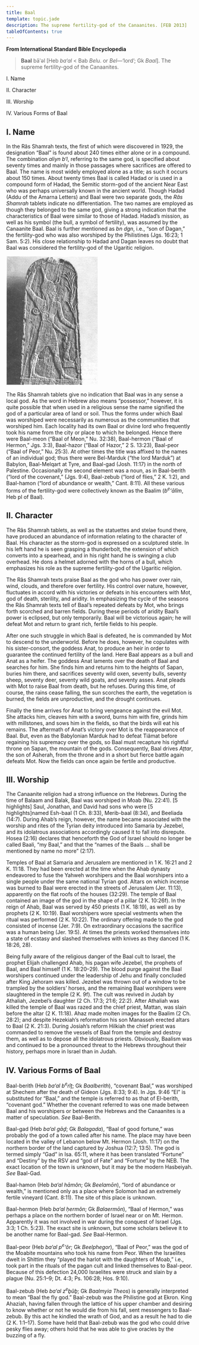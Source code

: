 ```yaml
---
title: Baal
template: topic.jade
description: The supreme fertility-god of the Canaanites. [FEB 2013]
tableOfContents: true
---
```


**From International Standard Bible Encyclopedia**

> **Baal** bāʹəl [Heb *ba‘al* \< Bab *Belu*. or *Bel*—‘lord’; Gk *Baal*].
The supreme fertility-god of the Canaanites.

I. Name

II. Character

III. Worship

IV. Various Forms of Baal

## I. Name

In the Râs Shamrah texts, the first of which were discovered in 1929, the designation “Baal” is found about 240 times either alone or in a compound. The combination *aliyn b‘l*, referring to the same god, is specified about seventy times and mainly in those passages where sacrifices are offered to Baal. The name is most widely employed alone as a title; as such it occurs about 150 times. About twenty times Baal is called Hadad or is used in a compound form of Hadad, the Semitic storm-god of the ancient Near East who was perhaps universally known in the ancient world. Though Hadad (Addu of the Amarna Letters) and Baal were two separate gods, the *Râs Shamrah* tablets indicate no differentiation. The two names are employed as though they belonged to the same god, giving a strong indication that the characteristics of Baal were similar to those of Hadad. Hadad’s mission, as well as his symbol (the bull, a symbol of fertility), was assumed by the Canaanite Baal. Baal is further mentioned as *bn dgn*, i.e., “son of Dagan,” the fertility-god who was also worshiped by the Philistines (Jgs. 16:23; 1 Sam. 5:2). His close relationship to Hadad and Dagan leaves no doubt that
Baal was considered the fertility-god of the Ugaritic religion.

![“Baal of the lightning,” stele from Râs Shamrah. The small human figure may be a deity or a person in the god’s care. (Louvre)](img/baal-lightning.jpg)


The Râs Shamrah tablets give no indication that Baal was in any sense a local god. As the word in Hebrew also means “possessor,” however, it is quite possible that when used in a religious sense the name signified the god of a particular area of land or soil. Thus the forms under which Baal was worshiped were necessarily as numerous as the communities that worshiped him. Each locality had its own Baal or divine lord who frequently took his name from the city or place to which he belonged. Hence there were Baal-meon (“Baal of Meon,” Nu. 32:38), Baal-hermon (“Baal of Hermon,” Jgs. 3:3), Baal-hazor (“Baal of Hazor,” 2 S. 13:23), Baal-peor (“Baal of Peor,” Nu. 25:3). At other times the title was affixed to the names of an individual god; thus there were Bel-Marduk (“the lord Marduk”) at Babylon, Baal-Melqart at Tyre, and Baal-gad (Josh. 11:17) in the north of Palestine. Occasionally the second element was a noun, as in Baal-berith (“lord of the covenant,” (Jgs. 9:4), Baal-zebub (“lord of flies,” 2 K. 1:2), and Baal-hamon (“lord of abundance or wealth,” Cant. 8:11). All these various forms of the fertility-god were collectively known as the Baalim (*b*<sup>*e*</sup>*‘ālîm*, Heb pl of Baal).

## II. Character

The Râs Shamrah tablets, as well as the statuettes and stelae found there, have produced an abundance of information relating to the character of Baal. His character as the storm-god is expressed on a sculptured stele. In his left hand he is seen grasping a thunderbolt, the extension of which converts into a spearhead, and in his right hand he is swinging a club overhead. He dons a helmet adorned with the horns of a bull, which emphasizes his role as the supreme fertility-god of the
Ugaritic religion.

The Râs Shamrah texts praise Baal as the god who has power over rain, wind, clouds, and therefore over fertility. His control over nature, however, fluctuates in accord with his victories or defeats in his encounters with Mot, god of death, sterility, and aridity. In emphasizing the cycle of the seasons the Râs Shamrah texts tell of Baal’s repeated defeats by Mot, who brings forth scorched and barren fields. During these periods of aridity Baal’s power is eclipsed, but only temporarily. Baal will be victorious again; he will defeat Mot and return to grant rich, fertile fields to his people.

After one such struggle in which Baal is defeated, he is commanded by Mot to descend to the underworld. Before he does, however, he copulates with his sister-consort, the goddess Anat, to produce an heir in order to guarantee the continued fertility of the land. Here Baal appears as a bull and Anat as a heifer. The goddess Anat laments over the death of Baal and searches for him. She finds him and returns him to the heights of Sapan, buries him there, and sacrifices seventy wild oxen, seventy bulls, seventy sheep, seventy deer, seventy wild goats, and seventy asses. Anat pleads with Mot to raise Baal from death, but he refuses. During this time, of course, the rains cease falling, the sun scorches the earth, the vegetation is burned, the fields are unproductive, and the drought continues.

Finally the time arrives for Anat to bring vengeance against the evil Mot. She attacks him, cleaves him with a sword, burns him with fire, grinds him with millstones, and sows him in the fields, so that the birds will eat his remains. The aftermath of Anat’s victory over Mot is the reappearance of Baal. But, even as the Babylonian Marduk had to defeat Tiâmat before regaining his supremacy over the gods, so Baal must recapture his rightful throne on Sapan, the mountain of the gods.
Consequently, Baal drives *Aṯtar*, the son of Asherah, from the throne and in a short but fierce battle again defeats Mot. Now the fields can once again be fertile and productive.

## III. Worship

The Canaanite religion had a strong influence on the Hebrews. During the time of Balaam and Balak, Baal was worshiped in Moab (Nu. 22:41). [5 highlights] Saul, Jonathan, and David had sons who were [5 highlights]named Esh-baal (1 Ch. 8:33), Merib-baal (8:34), and Beeliada (14:7). During Ahab’s reign, however, the name became associated with the worship and rites of the Tyrian deity introduced into Samaria by Jezebel, and its idolatrous associations accordingly caused it to fall into disrepute. Hosea (2:16) declares that henceforth the God of Israel should no longer be called Baali, “my Baal,” and that the “names of the Baals … shall be mentioned by name no more” (2:17).

Temples of Baal at Samaria and Jerusalem are mentioned in 1 K. 16:21 and 2 K. 11:18. They had been erected at the time when the Ahab dynasty endeavored to fuse the Yahweh worshipers and the Baal worshipers into a single people under the same national Tyrian god. Altars on which incense was burned to Baal were erected in the streets of Jerusalem (Jer. 11:13), apparently on the flat roofs of the houses (32:29). The temple of Baal contained an image of the god in the shape of a pillar (2 K. 10:26f). In the reign of Ahab, Baal was served by 450 priests (1 K. 18:19), as well as by prophets (2 K. 10:19). Baal worshipers wore special vestments when the ritual was performed (2 K. 10:22). The ordinary offering made to the god consisted of incense (Jer. 7:9). On extraordinary occasions the sacrifice was a human being (Jer. 19:5). At times the priests worked themselves into a state of ecstasy and slashed themselves with knives as they danced (1 K. 18:26, 28).

Being fully aware of the religious danger of the Baal cult to Israel, the prophet Elijah challenged Ahab, his pagan wife Jezebel, the prophets of Baal, and Baal himself (1 K. 18:20–29). The blood purge against the Baal worshipers continued under the leadership of Jehu and finally concluded after King Jehoram was killed. Jezebel was thrown out of a window to be trampled by the soldiers’ horses, and the remaining Baal worshipers were slaughtered in the temple (2 K. 9f). The cult was revived in Judah by Athaliah, Jezebel’s daughter (2 Ch. 17:3; 21:6; 22:2). After Athaliah was killed the temple of Baal was razed and the chief priest, Mattan, was slain before the altar (2 K. 11:18). Ahaz made molten images for the Baalim (2 Ch. 28:2); and despite Hezekiah’s reformation his son Manasseh erected altars to Baal (2 K. 21:3). During Josiah’s reform Hilkiah the chief priest was commanded to remove the vessels of Baal from the temple and destroy them, as well as to depose all the idolatrous priests. Obviously, Baalism was and continued to be a pronounced threat to the Hebrews throughout their history, perhaps more in Israel than in Judah.

## IV. Various Forms of Baal

Baal-berith (Heb *ba‘al b*<sup>*e*</sup>*rîṯ*; Gk *Baalberith*), “covenant Baal,” was worshiped at Shechem after the death of Gideon (Jgs. 8:33; 9:4). In Jgs. 9:46 “El” is substituted for “Baal,” and the temple is referred to as that of El-berith, “covenant god.” Whether the covenant referred to was one made between Baal and his worshipers or between the Hebrews and the Canaanites is a matter of speculation. *See* Baal-Berith.

Baal-gad (Heb *ba‘al gāḏ*; Gk *Balagada*), “Baal of good fortune,” was probably the god of a town called after his name. The place may have been located in the valley of Lebanon below Mt. Hermon (Josh. 11:17) on the northern border of the land captured by Joshua (12:7; 13:5). The god is termed simply “Gad” in Isa. 65:11, where it has been translated “Fortune” and “Destiny” by the RSV and “god of Fate” and “Fortune” by the NEB. The exact location of the town is unknown, but it may be the modern Hasbeiyah. *See* Baal-Gad.

Baal-hamon (Heb *ba‘al hāmôn*; Gk *Beelamōn*), “lord of abundance or wealth,” is mentioned only as a place where Solomon had an extremely fertile vineyard (Cant. 8:11). The site of this place is unknown.

Baal-hermon (Heb *ba‘al ḥermôn*; Gk *Balaermōn*), “Baal of Hermon,” was perhaps a place on the northern border of Israel near or on Mt. Hermon. Apparently it was not involved in war during the conquest of Israel (Jgs. 3:3; 1 Ch. 5:23). The exact site is unknown, but some scholars believe it to be another name for Baal-gad. *See* Baal-Hermon.

Baal-peor (Heb *ba‘al p*<sup>*e*</sup>*‘ôr*; Gk *Beelphegor*), “Baal of Peor,” was the god of the Moabite mountains who took his name from Peor. When the Israelites dwelt in Shittim they “played the harlot with the daughters of Moab,” i.e., took part in the rituals of the pagan cult and linked themselves to Baal-peor. Because of this defection 24,000 Israelites were struck and slain by a plague (Nu. 25:1–9; Dt. 4:3; Ps. 106:28; Hos. 9:10).

Baal-zebub (Heb *ba‘al z*<sup>*e*</sup>*ḇûḇ*; Gk *Baalmyia Theos*) is generally interpreted to mean “Baal the fly god.” Baal-zebub was the Philistine god at Ekron. King Ahaziah, having fallen through the lattice of his upper chamber and desiring to know whether or not he would die from his fall, sent messengers to Baal-zebub. By this act he kindled the wrath of God, and as a result he had to die (2 K. 1:1–17). Some have held that Baal-zebub was the god who could drive pesky flies away;
others hold that he was able to give oracles by the buzzing of a fly.
